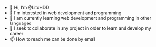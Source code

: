 - 👋 Hi, I’m @LitoHDD
- 👀 I'm interested in web development and programming
- 🌱 I am currently learning web development and programming in other languages
- 💞️ I seek to collaborate in any project in order to learn and develop my career
- 📫 How to reach me can be done by email
